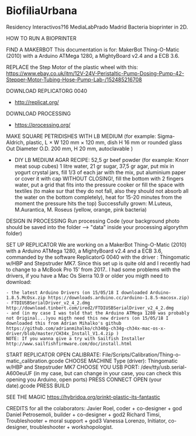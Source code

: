 # BiofiliaUrbana
Residency Interactivos?16 MediaLabPrado Madrid
Bacteria bioprinter in 2D.

HOW TO RUN A BIOPRINTER

FIND A MAKERBOT 
This documentation is for: MakerBot Thing-O-Matic (2010) with a Arduino ATMega 1280, a MightyBoard v2.4 and a ECB 3.6.

REPLACE the Step Motor of the plastic wheel with this: https://www.ebay.co.uk/itm/12V-24V-Peristaltic-Pump-Dosing-Pump-42-Stepper-Motor-Tubing-Hose-Pump-Lab-/152485216708

DOWNLOAD REPLICATORG 0040
  - http://replicat.org/
  
DOWNLOAD PROCESSING
  -  https://processing.org/
  
MAKE SQUARE PETRIDISHES WITH LB MEDIUM 
(for example: Sigma-Aldrich, plastic, L × W   	120 mm × 120 mm, dish H 16 mm or rounded glass Out Diameter O.D. 200 mm, H 20 mm, autoclavable ) 
  - DIY LB MEDIUM AGAR RECIPE: 52,5 gr beef powder (for example: Knorr meat soup cubes) 1 litre water, 21 gr sugar, 37,5 gr agar, put mix in yogurt crystal jars, fill 1/3 of each jar with the mix, put aluminium paper or cover it with cap WITHOUT CLOSING!, fill the bottom with 2 fingers water, put a grid that fits into the pressure cooker or fill the space with textiles (to make sur that they do not fall, also they should not absorb all the water on the bottom completely), heat for 15-20 minutes from the moment the pressure hits the top) Successfully grown: M.Luteus, M.Aurantica, M. Roseus (yellow, orange, pink bacteria)

DESIGN IN PROCESSING 
Run processing Code
(your background photo should be saved into the folder --> "data" inside your processing algorythm folder)

SET UP REPLICATOR
We are working on a MakerBot Thing-O-Matic (2010) with a Arduino ATMega 1280, a MightyBoard v2.4 and a ECB 3.6, commanded by the software ReplicatorG 0040 with the driver : Thingomatic w/HBP and Stepstruder MK7. Since this set up is quite old and I recently had to change to a McBook Pro 15' from 2017.. I had some problems with the drivers, if you have a Mac Os Sierra 10.9 or older you migth need to download:

    - the latest Arduino Drivers (on 15/05/18 I downloaded Arduino-1.8.5.McOsx.zip https://downloads.arduino.cc/arduino-1.8.5-macosx.zip)
    - FTDIUSBSerialDriver_v2_4_2.dmg http://download.tinbert.com/ired2/FTDIUSBSerialDriver_v2_4_2.dmg
    - and (in my case I was told that the Arduino ATMega 1280 was probably not Original...)you migth need this new drivers (on 15/05/18 I downloaded this from Adrian Mihalko's github https://github.com/adrianmihalko/ch340g-ch34g-ch34x-mac-os-x-driver/blob/master/CH34x_Install_V1.4.zip )
    NOTE: If you wanna give a try with Sailfish Installer http://www.sailfishfirmware.com/doc/install.html

START REPLICATOR
OPEN 
CALIBRATE: File/Scripts/Calibration/Thing-o-matic_calibration.gcode
CHOOSE MACHINE Type (driver): Thingomatic w/HBP and Stepstruder MK7
CHOOSE YOU USB PORT: /dev/tty/usb.serial-A600euUF (in my case, but can change in your case, you can check this opening you Arduino, open ports)
PRESS CONNECT 
OPEN (your date).gcode
PRESS BUILD

SEE THE MAGIC https://hybridoa.org/prinkt-plastic-its-fantastic

CREDITS for all the colaborators: 
Javier Roel, coder + co-designer + god
Daniel Petrosemoli, builder + co-designer + god2
Richard Timsi, Troubleshooter + moral support + god3
Vanessa Lorenzo, Initiator, co-designer, troubleshooter + workshopologist.
